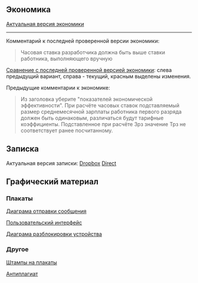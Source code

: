 ## Экономика

[Актуальная версия экономики](https://cl.ly/3l390y0V1F3r/docs_generator(29).pdf)

---

Комментарий к последней проверенной версии экономики:
> Часовая ставка разработчика должна быть выше ставки работника,
выполняющего вручную

[Сравнение с последней проверенной версией экономики](https://cl.ly/1J372n1x0V2y/secondIterationDiff.pdf): слева предыдущий вариант, справа - текущий, красным выделены изменения.

Предыдущие комментарии к экономике:
> Из заголовка уберите "показателей экономической эффективности".
При расчёте часовых ставок подставляемый размер среднемесячной зарплаты
работника первого разряда должен быть одинаковым, различаться будут
тарифные коэффициенты. Подставленное при расчёте Зрз значение Трз не
соответствует ранее посчитанному.

## Записка
Актуальная версия записки: [Dropbox](https://www.dropbox.com/s/kgfwtl9zjgdfo71/release%2810%29.pdf?dl=0)
[Direct](https://cl.ly/383P1J2b0w2l/release(10).pdf)

## Графический материал
### Плакаты
[Диаграма отправки сообщения](https://github.com/haritowa-university/diploma-report/raw/master/appendecies/message_send.pdf)

[Пользовательский интерфейс](https://github.com/haritowa-university/diploma-report/raw/master/appendecies/user_interface.pdf)

[Диаграма разблокировки устройства](https://github.com/haritowa-university/diploma-report/raw/master/appendecies/unlock.pdf)

### Другое
[Штампы на плакаты](https://github.com/haritowa-university/diploma-report/raw/master/appendecies/stamp.pdf)

[Антиплагиат](https://github.com/haritowa-university/diploma-report/raw/master/tex/inc/pdf/antiplagiat.pdf)
